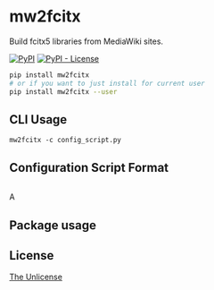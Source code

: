 # mw2fcitx

Build fcitx5 libraries from MediaWiki sites.

[![PyPI](https://img.shields.io/pypi/v/mw2fcitx)](https://pypi.org/project/mw2fcitx/)
[![PyPI - License](https://img.shields.io/pypi/l/mw2fcitx)](https://github.com/outloudvi/fcitx5-pinyin-moegirl/blob/master/LICENSE)

```sh
pip install mw2fcitx
# or if you want to just install for current user
pip install mw2fcitx --user
```

## CLI Usage

```
mw2fcitx -c config_script.py
```

## Configuration Script Format

```

```

A

## Package usage

## License

[The Unlicense](https://github.com/outloudvi/fcitx5-pinyin-moegirl/blob/master/LICENSE)
